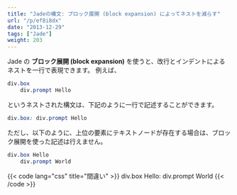 ```yaml
---
title: "Jadeの構文: ブロック展開 (block expansion) によってネストを減らす"
url: "/p/ef8i8dx"
date: "2013-12-29"
tags: ["Jade"]
weight: 203
---
```


Jade の __ブロック展開 (block expansion)__ を使うと、改行とインデントによるネストを一行で表現できます。
例えば、

```css
div.box
    div.prompt Hello
```

というネストされた構文は、下記のように一行で記述することができます。

```css
div.box: div.prompt Hello
```

ただし、以下のように、上位の要素にテキストノードが存在する場合は、ブロック展開を使った記述は行えません。

```css
div.box Hello
    div.prompt World
```

{{< code lang="css" title="間違い" >}}
div.box Hello: div.prompt World
{{< /code >}}


